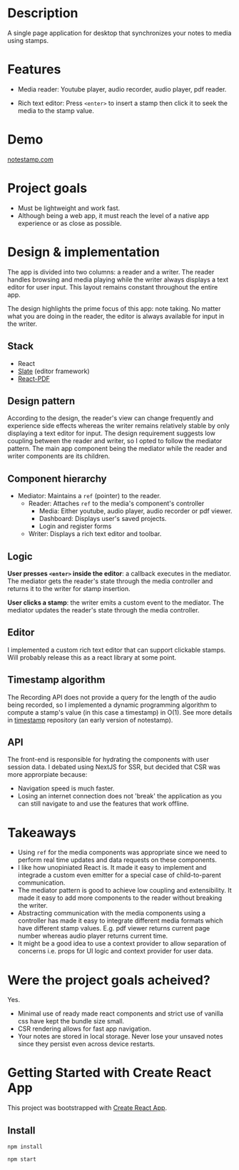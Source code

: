 # Description
A single page application for desktop that synchronizes your notes to media using stamps.

# Features
- Media reader: Youtube player, audio recorder, audio player, pdf reader. 

- Rich text editor: Press `<enter>` to insert a stamp then click it to seek the media to the stamp value.

# Demo
[notestamp.com](https://notestamp.com)

# Project goals 
- Must be lightweight and work fast.
- Although being a web app, it must reach the level of a native app experience or as close as possible.

# Design & implementation
The app is divided into two columns: a reader and a writer.
The reader handles browsing and media playing while the writer always displays a text editor for user input.
This layout remains constant throughout the entire app.

The design highlights the prime focus of this app: note taking. No matter what you are doing in the reader,
the editor is always available for input in the writer.

## Stack
- React
- [Slate](https://docs.slatejs.org/) (editor framework)
- [React-PDF](https://www.npmjs.com/package/react-pdf)

## Design pattern
According to the design, the reader's view can change frequently and experience side effects whereas the writer remains relatively stable by only displaying a text editor for input.
The design requirement suggests low coupling between the reader and writer, so I opted
to follow the mediator pattern. The main app component being the mediator while the reader and writer components are its children.

## Component hierarchy 
- Mediator: Maintains a `ref` (pointer) to the reader.
  - Reader: Attaches  `ref` to the media's component's controller
     - Media: Either youtube, audio player, audio recorder or pdf viewer.
     - Dashboard: Displays user's saved projects.
     - Login and register forms
  - Writer: Displays a rich text editor and toolbar.

## Logic 
**User presses `<enter>` inside the editor**: a callback executes in the mediator. The mediator gets the reader's state through the media controller
and returns it to the writer for stamp insertion.

**User clicks a stamp**: the writer emits a custom event to the mediator.
The mediator updates the reader's state through the media controller.

## Editor
I implemented a custom rich text editor that can support clickable stamps. Will probably release this as a react library at some point.

## Timestamp algorithm ##
The Recording API does not provide a query for the length of the audio being recorded, so I implemented a dynamic programming
algorithm to compute a stamp's value (in this case a timestamp) in O(1). See more details in [timestamp](https://github.com/fortyoneplustwo/timestamp)
repository (an early version of notestamp).

## API 
The front-end is responsible for hydrating the components with user session data. I debated using NextJS for SSR, but decided that
CSR was more approrpiate because:
- Navigation speed is much faster.
- Losing an internet connection does not 'break' the application as you can still navigate to and use the
  features that work offline.

# Takeaways
- Using `ref` for the media components was appropriate since we need to perform real time updates and data requests on these components.
- I like how unopiniated React is. It made it easy to implement and integrade a custom even emitter for a special case of child-to-parent communication.
- The mediator pattern is good to achieve low coupling and extensibility. It made it easy to add more components to the reader without breaking the writer.
- Abstracting communication with the media components using a controller has made it easy to integrate different media formats which have different stamp values.
  E.g. pdf viewer returns current page number whereas audio player returns current time.
- It might be a good idea to use a context provider to allow separation of concerns i.e. props for UI logic and context provider for user data.

# Were the project goals acheived?

Yes.

- Minimal use of ready made react components and strict use of vanilla css have kept the bundle size small.
- CSR rendering allows for fast app navigation.
- Your notes are stored in local storage. Never lose your unsaved notes since they persist even across device restarts.


# Getting Started with Create React App

This project was bootstrapped with [Create React App](https://github.com/facebook/create-react-app).

## Install

`npm install`

`npm start`


